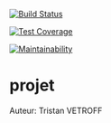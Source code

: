 [![Build Status](https://travis-ci.org/trivetroff/projet.svg?branch=master)](https://travis-ci.org/trivetroff/projet)

[![Test Coverage](https://api.codeclimate.com/v1/badges/0f9bcd25eaa6e48e1762/test_coverage)](https://codeclimate.com/github/trivetroff/projet/test_coverage)

[![Maintainability](https://api.codeclimate.com/v1/badges/0f9bcd25eaa6e48e1762/maintainability)](https://codeclimate.com/github/trivetroff/projet/maintainability)


# projet

Auteur: Tristan VETROFF
